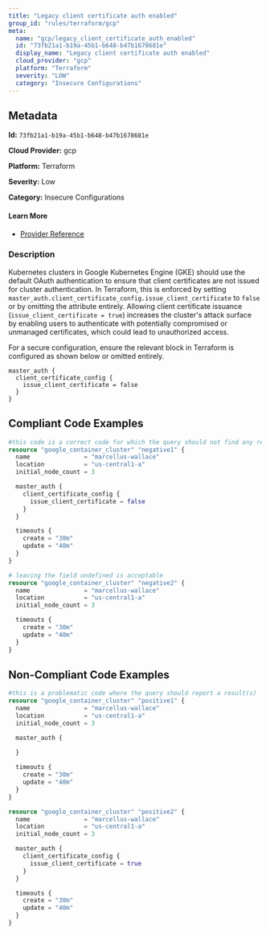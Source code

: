 ```yaml
---
title: "Legacy client certificate auth enabled"
group_id: "rules/terraform/gcp"
meta:
  name: "gcp/legacy_client_certificate_auth_enabled"
  id: "73fb21a1-b19a-45b1-b648-b47b1678681e"
  display_name: "Legacy client certificate auth enabled"
  cloud_provider: "gcp"
  platform: "Terraform"
  severity: "LOW"
  category: "Insecure Configurations"
---
```

## Metadata

**Id:** `73fb21a1-b19a-45b1-b648-b47b1678681e`

**Cloud Provider:** gcp

**Platform:** Terraform

**Severity:** Low

**Category:** Insecure Configurations

#### Learn More

 - [Provider Reference](https://registry.terraform.io/providers/hashicorp/google/latest/docs/resources/container_cluster)

### Description

 Kubernetes clusters in Google Kubernetes Engine (GKE) should use the default OAuth authentication to ensure that client certificates are not issued for cluster authentication. In Terraform, this is enforced by setting `master_auth.client_certificate_config.issue_client_certificate` to `false` or by omitting the attribute entirely. Allowing client certificate issuance (`issue_client_certificate = true`) increases the cluster's attack surface by enabling users to authenticate with potentially compromised or unmanaged certificates, which could lead to unauthorized access.

For a secure configuration, ensure the relevant block in Terraform is configured as shown below or omitted entirely.

```
master_auth {
  client_certificate_config {
    issue_client_certificate = false
  }
}
```


## Compliant Code Examples
```terraform
#this code is a correct code for which the query should not find any result
resource "google_container_cluster" "negative1" {
  name               = "marcellus-wallace"
  location           = "us-central1-a"
  initial_node_count = 3

  master_auth {
    client_certificate_config {
      issue_client_certificate = false
    }
  }

  timeouts {
    create = "30m"
    update = "40m"
  }
}

# leaving the field undefined is acceptable
resource "google_container_cluster" "negative2" {
  name               = "marcellus-wallace"
  location           = "us-central1-a"
  initial_node_count = 3

  timeouts {
    create = "30m"
    update = "40m"
  }
}

```
## Non-Compliant Code Examples
```terraform
#this is a problematic code where the query should report a result(s)
resource "google_container_cluster" "positive1" {
  name               = "marcellus-wallace"
  location           = "us-central1-a"
  initial_node_count = 3

  master_auth {
    
  }

  timeouts {
    create = "30m"
    update = "40m"
  }
}

resource "google_container_cluster" "positive2" {
  name               = "marcellus-wallace"
  location           = "us-central1-a"
  initial_node_count = 3

  master_auth {
    client_certificate_config {
      issue_client_certificate = true
    }
  }

  timeouts {
    create = "30m"
    update = "40m"
  }
}
```